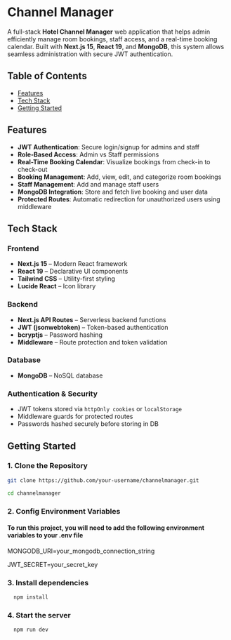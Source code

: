 
# Channel Manager

A full-stack **Hotel Channel Manager** web application that helps admin efficiently manage room bookings, staff access, and a real-time booking calendar. Built with **Next.js 15**, **React 19**, and **MongoDB**, this system allows seamless administration with secure JWT authentication.

## Table of Contents
- [Features](#features)
- [Tech Stack](#tech-stack)
- [Getting Started](#getting-startedt)


## Features

-  **JWT Authentication**: Secure login/signup for admins and staff
-  **Role-Based Access**: Admin vs Staff permissions
-  **Real-Time Booking Calendar**: Visualize bookings from check-in to check-out
-  **Booking Management**: Add, view, edit, and categorize room bookings
-  **Staff Management**: Add and manage staff users
-  **MongoDB Integration**: Store and fetch live booking and user data
-  **Protected Routes**: Automatic redirection for unauthorized users using middleware



## Tech Stack

### Frontend
- **Next.js 15** – Modern React framework
- **React 19** – Declarative UI components
- **Tailwind CSS** – Utility-first styling
- **Lucide React** – Icon library

### Backend
- **Next.js API Routes** – Serverless backend functions
- **JWT (jsonwebtoken)** – Token-based authentication
- **bcryptjs** – Password hashing
- **Middleware** – Route protection and token validation

### Database
- **MongoDB** – NoSQL database

### Authentication & Security
- JWT tokens stored via `httpOnly cookies` or `localStorage`
- Middleware guards for protected routes
- Passwords hashed securely before storing in DB


## Getting Started
### 1. Clone the Repository

```bash
git clone https://github.com/your-username/channelmanager.git

cd channelmanager
```

### 2. Config Environment Variables

#### To run this project, you will need to add the following environment variables to your .env file

MONGODB_URI=your_mongodb_connection_string

JWT_SECRET=your_secret_key

### 3. Install dependencies

```bash
  npm install
```
    
### 4. Start the server

```bash
  npm run dev
```





